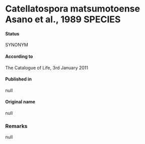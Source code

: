 # Catellatospora matsumotoense Asano et al., 1989 SPECIES

#### Status
SYNONYM

#### According to
The Catalogue of Life, 3rd January 2011

#### Published in
null

#### Original name
null

### Remarks
null